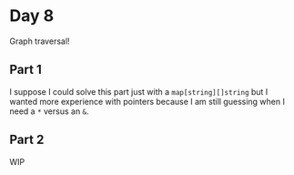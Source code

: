 # Day 8

Graph traversal!

## Part 1

I suppose I could solve this part just with a `map[string][]string` but I wanted more experience with pointers because I am still guessing when I need a `*` versus an `&`.

## Part 2

WIP